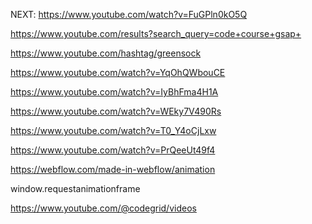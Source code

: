 NEXT: https://www.youtube.com/watch?v=FuGPln0kO5Q

https://www.youtube.com/results?search_query=code+course+gsap+

https://www.youtube.com/hashtag/greensock

https://www.youtube.com/watch?v=YqOhQWbouCE

https://www.youtube.com/watch?v=IyBhFma4H1A

https://www.youtube.com/watch?v=WEky7V490Rs

https://www.youtube.com/watch?v=T0_Y4oCjLxw

https://www.youtube.com/watch?v=PrQeeUt49f4

https://webflow.com/made-in-webflow/animation

window.requestanimationframe

https://www.youtube.com/@codegrid/videos